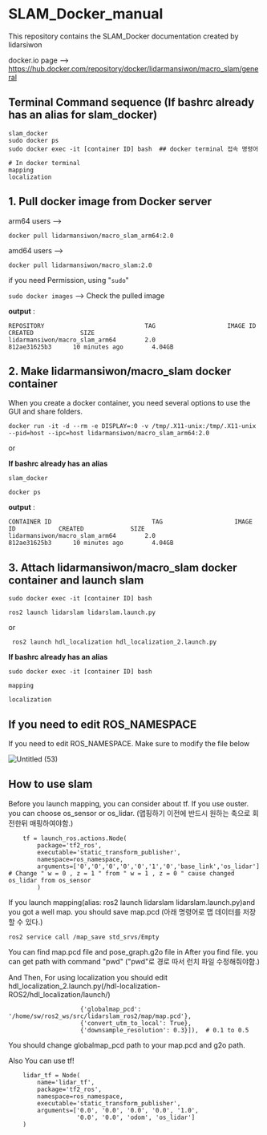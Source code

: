 # SLAM_Docker_manual
This repository contains the SLAM_Docker documentation created by lidarsiwon

docker.io page -->  https://hub.docker.com/repository/docker/lidarmansiwon/macro_slam/general

## Terminal Command sequence (If bashrc already has an alias for slam_docker)
```
slam_docker      
sudo docker ps   
sudo docker exec -it [container ID] bash  ## docker terminal 접속 명령어

# In docker terminal
mapping          
localization     
```


## 1. Pull docker image from Docker server

arm64 users --> 
``` 
docker pull lidarmansiwon/macro_slam_arm64:2.0
```

amd64 users -->
```
docker pull lidarmansiwon/macro_slam:2.0
```

if you need Permission, using "```sudo```"

``` sudo docker images ```  --> Check the pulled image

**output** :  

```
REPOSITORY                            TAG                    IMAGE ID            CREATED             SIZE
lidarmansiwon/macro_slam_arm64        2.0                    812ae31625b3      10 minutes ago        4.04GB
```

## 2. Make lidarmansiwon/macro_slam docker container  

When you create a docker container, you need several options to use the GUI and share folders.

``` 
docker run -it -d --rm -e DISPLAY=:0 -v /tmp/.X11-unix:/tmp/.X11-unix --pid=host --ipc=host lidarmansiwon/macro_slam_arm64:2.0
```

or

**If bashrc already has an alias** 

```
slam_docker
``` 


```
docker ps
```

**output** :  

```
CONTAINER ID                            TAG                    IMAGE ID            CREATED             SIZE
lidarmansiwon/macro_slam_arm64        2.0                    812ae31625b3      10 minutes ago        4.04GB
```

## 3. Attach lidarmansiwon/macro_slam docker container and launch slam

``` sudo docker exec -it [container ID] bash ```

``` ros2 launch lidarslam lidarslam.launch.py ```

or 

``` ros2 launch hdl_localization hdl_localization_2.launch.py```

**If bashrc already has an alias** 

``` sudo docker exec -it [container ID] bash ```

``` mapping ``` 

``` localization ```



## If you need to edit ROS_NAMESPACE 

If you need to edit ROS_NAMESPACE. Make sure to modify the file below

![Untitled (53)](https://github.com/lidarmansiwon/SLAM_Docker_manual/assets/117976120/bb923350-f9fc-46d6-95e4-7216e20b7f9e)

## How to use slam 

Before you launch mapping, you can consider about tf. If you use ouster. you can choose os_sensor or os_lidar.
(맵핑하기 이전에 반드시 원하는 축으로 회전한뒤 매핑하여야함.)

```
    tf = launch_ros.actions.Node(
        package='tf2_ros',
        executable='static_transform_publisher',
        namespace=ros_namespace,
        arguments=['0','0','0','0','0','1','0','base_link','os_lidar']  # Change " w = 0 , z = 1 " from " w = 1 , z = 0 " cause changed os_lidar from os_sensor
        )
```


If you launch mapping(alias: ros2 launch lidarslam lidarslam.launch.py)and you got a well map. you should save map.pcd
(아래 명령어로 맵 데이터를 저장할 수 있다.)

```
ros2 service call /map_save std_srvs/Empty
```

You can find map.pcd file and pose_graph.g2o file in
After you find file. you can get path with command "pwd"
("pwd"로 경로 따서 런치 파일 수정해줘야함.)

And Then, For using localization you should edit hdl_localization_2.launch.py(/hdl-localization-ROS2/hdl_localization/launch/)

```
                    {'globalmap_pcd': '/home/sw/ros2_ws/src/lidarslam_ros2/map/map.pcd'},
                    {'convert_utm_to_local': True},
                    {'downsample_resolution': 0.3}]),  # 0.1 to 0.5
```
You should change globalmap_pcd path to your map.pcd and g2o path.

Also You can use tf!

```
    lidar_tf = Node(
        name='lidar_tf',
        package='tf2_ros',
        namespace=ros_namespace,
        executable='static_transform_publisher',
        arguments=['0.0', '0.0', '0.0', '0.0', '1.0',
                   '0.0', '0.0', 'odom', 'os_lidar']
    )
```

